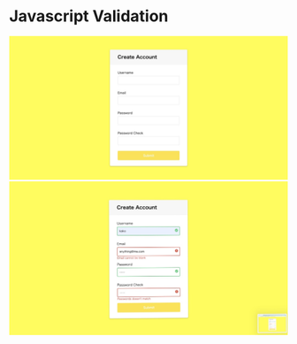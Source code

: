 # Javascript Validation  

![Javascriptでフォームのエラーチェック](Javascript_FormValidation.JPG "validation")  
![Javascriptでフォームのエラーチェック](Javascript_FormValidation2.JPG "validation")
